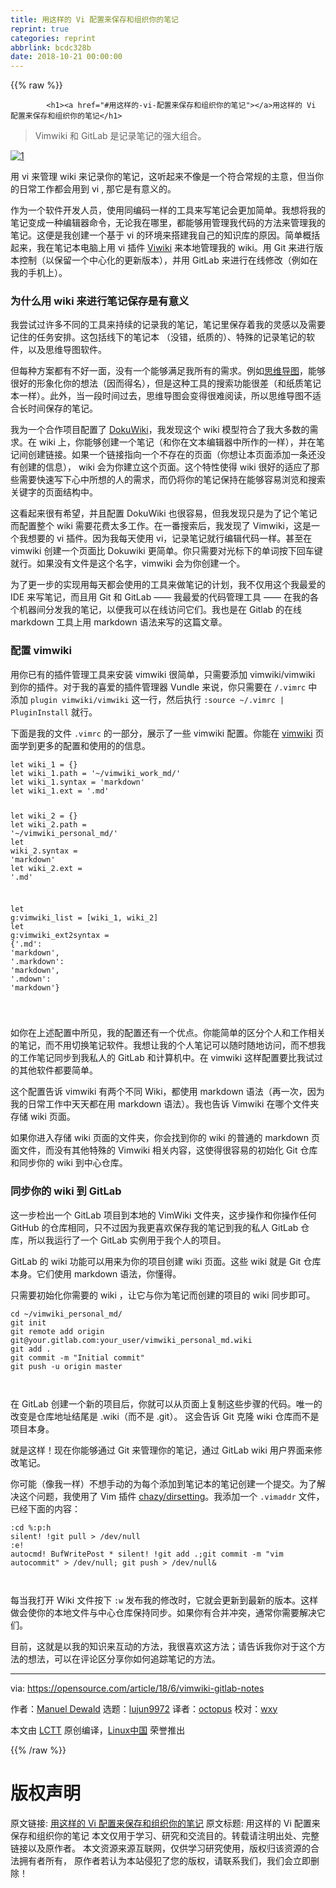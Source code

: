 ```yaml
---
title: 用这样的 Vi 配置来保存和组织你的笔记
reprint: true
categories: reprint
abbrlink: bcdc328b
date: 2018-10-21 00:00:00
---
```


{{% raw %}}

            <h1><a href="#用这样的-vi-配置来保存和组织你的笔记"></a>用这样的 Vi 配置来保存和组织你的笔记</h1>
<blockquote>
<p>Vimwiki 和 GitLab 是记录笔记的强大组合。</p>
</blockquote>
<p><a href="https://camo.githubusercontent.com/9901c750dce2008ea7a459201121077c355fc257/68747470733a2f2f6f70656e736f757263652e636f6d2f73697465732f64656661756c742f66696c65732f7374796c65732f696d6167652d66756c6c2d73697a652f7075626c69632f6c6561642d696d616765732f636865636b6c6973745f68616e64735f7465616d5f636f6c6c61626f726174696f6e2e706e673f69746f6b3d753832516570506b"><img src="https://p0.ssl.qhimg.com/t014210e6adafef716e.png" alt="1"></a></p>
<p>用 vi 来管理 wiki 来记录你的笔记，这听起来不像是一个符合常规的主意，但当你的日常工作都会用到 vi , 那它是有意义的。</p>
<p>作为一个软件开发人员，使用同编码一样的工具来写笔记会更加简单。我想将我的笔记变成一种编辑器命令，无论我在哪里，都能够用管理我代码的方法来管理我的笔记。这便是我创建一个基于 vi 的环境来搭建我自己的知识库的原因。简单概括起来，我在笔记本电脑上用 vi 插件 <a href="https://vimwiki.github.io/">Viwiki</a> 来本地管理我的 wiki。用 Git 来进行版本控制（以保留一个中心化的更新版本），并用 GitLab 来进行在线修改（例如在我的手机上）。</p>
<h3><a href="#为什么用-wiki-来进行笔记保存是有意义"></a>为什么用 wiki 来进行笔记保存是有意义</h3>
<p>我尝试过许多不同的工具来持续的记录我的笔记，笔记里保存着我的灵感以及需要记住的任务安排。这包括线下的笔记本 （没错，纸质的）、特殊的记录笔记的软件，以及思维导图软件。</p>
<p>但每种方案都有不好一面，没有一个能够满足我所有的需求。例如<a href="https://opensource.com/article/17/8/mind-maps-creative-dashboard">思维导图</a>，能够很好的形象化你的想法（因而得名），但是这种工具的搜索功能很差（和纸质笔记本一样）。此外，当一段时间过去，思维导图会变得很难阅读，所以思维导图不适合长时间保存的笔记。</p>
<p>我为一个合作项目配置了 <a href="https://vimwiki.github.io/">DokuWiki</a>，我发现这个 wiki 模型符合了我大多数的需求。在 wiki 上，你能够创建一个笔记（和你在文本编辑器中所作的一样），并在笔记间创建链接。如果一个链接指向一个不存在的页面（你想让本页面添加一条还没有创建的信息）， wiki 会为你建立这个页面。这个特性使得 wiki 很好的适应了那些需要快速写下心中所想的人的需求，而仍将你的笔记保持在能够容易浏览和搜索关键字的页面结构中。</p>
<p>这看起来很有希望，并且配置 DokuWiki 也很容易，但我发现只是为了记个笔记而配置整个 wiki 需要花费太多工作。在一番搜索后，我发现了 Vimwiki，这是一个我想要的 vi 插件。因为我每天使用 vi，记录笔记就行编辑代码一样。甚至在 vimwiki 创建一个页面比 Dokuwiki 更简单。你只需要对光标下的单词按下回车键就行。如果没有文件是这个名字，vimwiki 会为你创建一个。</p>
<p>为了更一步的实现用每天都会使用的工具来做笔记的计划，我不仅用这个我最爱的 IDE 来写笔记，而且用 Git 和 GitLab —— 我最爱的代码管理工具 —— 在我的各个机器间分发我的笔记，以便我可以在线访问它们。我也是在 Gitlab 的在线 markdown 工具上用 markdown 语法来写的这篇文章。</p>
<h3><a href="#配置-vimwiki"></a>配置 vimwiki</h3>
<p>用你已有的插件管理工具来安装 vimwiki 很简单，只需要添加 vimwiki/vimwiki 到你的插件。对于我的喜爱的插件管理器 Vundle 来说，你只需要在 <code>/.vimrc</code> 中添加 <code>plugin vimwiki/vimwiki</code> 这一行，然后执行 <code>:source ~/.vimrc | PluginInstall</code> 就行。</p>
<p>下面是我的文件 <code>.vimrc</code> 的一部分，展示了一些 vimwiki 配置。你能在 <a href="https://vimwiki.github.io/">vimwiki</a> 页面学到更多的配置和使用的的信息。</p>
<pre><code class="hljs vim"><span class="hljs-keyword">let</span> wiki_1 = {}
<span class="hljs-keyword">let</span> wiki_1.path = <span class="hljs-string">'~/vimwiki_work_md/'</span>
<span class="hljs-keyword">let</span> wiki_1.<span class="hljs-keyword">syntax</span> = <span class="hljs-string">'markdown'</span>
<span class="hljs-keyword">let</span> wiki_1.ext = <span class="hljs-string">'.md'</span>

<span class="hljs-keyword">let</span> wiki_2 = {}
<span class="hljs-keyword">let</span> wiki_2.path = <span class="hljs-string">'~/vimwiki_personal_md/'</span>
<span class="hljs-keyword">let</span> wiki_2.<span class="hljs-keyword">syntax</span> = <span class="hljs-string">'markdown'</span>
<span class="hljs-keyword">let</span> wiki_2.ext = <span class="hljs-string">'.md'</span>

<span class="hljs-keyword">let</span> <span class="hljs-variable">g:vimwiki_list</span> = [wiki_1, wiki_2]
<span class="hljs-keyword">let</span> <span class="hljs-variable">g:vimwiki_ext2syntax</span> = {<span class="hljs-string">'.md'</span>: <span class="hljs-string">'markdown'</span>, <span class="hljs-string">'.markdown'</span>: <span class="hljs-string">'markdown'</span>, <span class="hljs-string">'.mdown'</span>: <span class="hljs-string">'markdown'</span>}

</code></pre><p>如你在上述配置中所见，我的配置还有一个优点。你能简单的区分个人和工作相关的笔记，而不用切换笔记软件。我想让我的个人笔记可以随时随地访问，而不想我的工作笔记同步到我私人的 GitLab 和计算机中。在 vimwiki 这样配置要比我试过的其他软件都要简单。</p>
<p>这个配置告诉 vimwiki 有两个不同 Wiki，都使用 markdown 语法（再一次，因为我的日常工作中天天都在用 markdown 语法）。我也告诉 Vimwiki 在哪个文件夹存储 wiki 页面。</p>
<p>如果你进入存储 wiki 页面的文件夹，你会找到你的 wiki 的普通的 markdown 页面文件，而没有其他特殊的 Vimwiki 相关内容，这使得很容易的初始化 Git 仓库和同步你的 wiki 到中心仓库。</p>
<h3><a href="#同步你的-wiki-到-gitlab"></a>同步你的 wiki 到 GitLab</h3>
<p>这一步检出一个 GitLab 项目到本地的 VimWiki 文件夹，这步操作和你操作任何 GitHub 的仓库相同，只不过因为我更喜欢保存我的笔记到我的私人 GitLab 仓库，所以我运行了一个 GitLab 实例用于我个人的项目。</p>
<p>GitLab 的 wiki 功能可以用来为你的项目创建 wiki 页面。这些 wiki 就是 Git 仓库本身。它们使用 markdown 语法，你懂得。</p>
<p>只需要初始化你需要的 wiki ，让它与你为笔记而创建的项目的 wiki 同步即可。</p>
<pre><code class="hljs dockerfile">cd ~/vimwiki_personal_md/
git init
git remote <span class="hljs-keyword">add</span><span class="bash"> origin git@your.gitlab.com:your_user/vimwiki_personal_md.wiki
</span>git <span class="hljs-keyword">add</span><span class="bash"> .
</span>git commit -m <span class="hljs-string">"Initial commit"</span>
git push -u origin master

</code></pre><p>在 GitLab 创建一个新的项目后，你就可以从页面上复制这些步骤的代码。唯一的改变是仓库地址结尾是 .wiki（而不是 .git）。 这会告诉 Git 克隆 wiki 仓库而不是项目本身。</p>
<p>就是这样！现在你能够通过 Git 来管理你的笔记，通过 GitLab wiki 用户界面来修改笔记。</p>
<p>你可能（像我一样）不想手动的为每个添加到笔记本的笔记创建一个提交。为了解决这个问题，我使用了 Vim 插件 <a href="https://github.com/chazy/dirsettings">chazy/dirsetting</a>。我添加一个 <code>.vimaddr</code> 文件，已经下面的内容：</p>
<pre><code class="hljs asciidoc"><span class="hljs-meta">:cd %:p:h</span>
silent! !git pull &gt; /dev/null
:e!
autocmd! BufWritePost * silent! !git add .;git commit -m "vim autocommit" &gt; /dev/null; git push &gt; /dev/null&amp;

</code></pre><p>每当我打开 Wiki 文件按下 <code>:w</code> 发布我的修改时，它就会更新到最新的版本。这样做会使你的本地文件与中心仓库保持同步。如果你有合并冲突，通常你需要解决它们。</p>
<p>目前，这就是以我的知识来互动的方法，我很喜欢这方法；请告诉我你对于这个方法的想法，可以在评论区分享你如何追踪笔记的方法。</p>
<hr>
<p>via: <a href="https://opensource.com/article/18/6/vimwiki-gitlab-notes">https://opensource.com/article/18/6/vimwiki-gitlab-notes</a></p>
<p>作者：<a href="https://opensource.com/users/ntlx">Manuel Dewald</a> 选题：<a href="https://github.com/lujun9972">lujun9972</a> 译者：<a href="https://github.com/singledo">octopus</a> 校对：<a href="https://github.com/wxy">wxy</a></p>
<p>本文由 <a href="https://github.com/LCTT/TranslateProject">LCTT</a> 原创编译，<a href="https://linux.cn/">Linux中国</a> 荣誉推出</p>

          
{{% /raw %}}

# 版权声明
原文链接: [用这样的 Vi 配置来保存和组织你的笔记](https://www.zcfy.cc/article/use-this-vi-setup-to-keep-and-organize-your-notes)
原文标题: 用这样的 Vi 配置来保存和组织你的笔记
本文仅用于学习、研究和交流目的。转载请注明出处、完整链接以及原作者。
本文资源来源互联网，仅供学习研究使用，版权归该资源的合法拥有者所有，
原作者若认为本站侵犯了您的版权，请联系我们，我们会立即删除！
